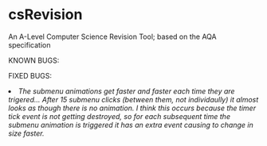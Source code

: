 # csRevision
An A-Level Computer Science Revision Tool; based on the AQA specification


KNOWN BUGS:




FIXED BUGS:

<li><i>The submenu animations get faster and faster each time they are trigered... After 15 submenu clicks (between them, not individaully) it almost looks as though there is no animation. I think this occurs  because the timer tick event is not getting destroyed, so for each subsequent time the submenu animation is triggered it has an extra event causing to change in size faster.</i>
</li>
